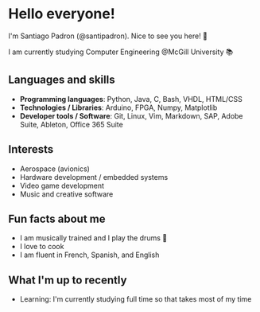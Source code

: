 # Hello everyone!
I'm Santiago Padron (@santipadron). Nice to see you here! 👋

I am currently studying Computer Engineering @McGill University 📚

## Languages and skills
- **Programming languages**: Python, Java, C, Bash, VHDL, HTML/CSS
- **Technologies / Libraries**: Arduino, FPGA, Numpy, Matplotlib
- **Developer tools / Software**: Git, Linux, Vim, Markdown, SAP, Adobe Suite, Ableton, Office 365 Suite
## Interests
- Aerospace (avionics)
- Hardware development / embedded systems
- Video game development
- Music and creative software
## Fun facts about me
- I am musically trained and I play the drums 🥁
- I love to cook
- I am fluent in French, Spanish, and English
## What I'm up to recently
- Learning: I'm currently studying full time so that takes most of my time
